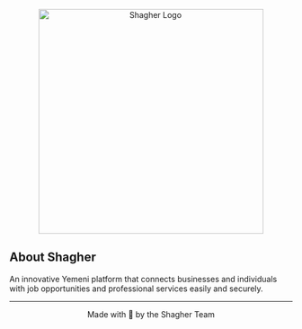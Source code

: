 <p align="center">
  <a href="https://shagher.net" target="_blank">
    <img src="https://raw.githubusercontent.com/shagher/art/refs/heads/main/logo/logo-dark-transparent-landscape.png" width="400" alt="Shagher Logo">
  </a>
</p>

## About Shagher

An innovative Yemeni platform that connects businesses and individuals with job opportunities and professional services easily and securely.

---

<p align="center">Made with 💙 by the Shagher Team</p>
